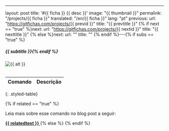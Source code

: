---
layout: post
title: '#{{ ficha }} {{ desc }}'
image: "{{ thumbnail }}"
permalink: "/projects/{{ ficha }}"
translated: "/en/{{ ficha }}"
lang: "pt"
previous:
  url: "https://gitfichas.com/projects/{{ previd }}"
  title: "{{ prevtitle }}"
{% if next == "true" %}next:
  url: "https://gitfichas.com/projects/{{ nextid }}"
  title: "{{ nexttitle }}"
{% else %}next:
  url: ""
  title: ""
{% endif %}---{% if subs == "true" %}
##### {{ subtitle }}{% endif %}

<img alt="{{ alt }}" src="{{ highres }}"><br><br>

| Comando | Descrição |
|---------|-----------|

{: .styled-table}

{% if related == "true" %}<br>

Leia mais sobre esse comando no blog post a seguir:

<a href="{{ relatedsrc }}">
  <strong>{{ relatedtext }}</strong>
</a>
{% else %}<!--
<br>

Leia mais sobre esse comando no blog post a seguir:

<a href="{{ relatedsrc }}">
  <strong>{{ relatedtext }}</strong>
</a>
-->
{% endif %}
